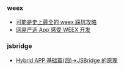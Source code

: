 ### weex

- [可能是史上最全的 weex 踩坑攻略](https://www.jianshu.com/p/497f1a9ff33f)
- [网易严选 App 感受 WEEX 开发](https://juejin.im/entry/59af918c5188251240635a96)

### jsbridge

- [Hybrid APP 基础篇(四)->JSBridge 的原理](http://www.cnblogs.com/dailc/p/5931324.html)
